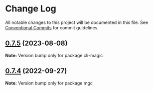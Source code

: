 # Change Log

All notable changes to this project will be documented in this file.
See [Conventional Commits](https://conventionalcommits.org) for commit guidelines.

## [0.7.5](https://github.com/FED-tools/cli-magic/compare/v0.7.4...v0.7.5) (2023-08-08)

**Note:** Version bump only for package cli-magic






## [0.7.4](https://github.com-artemhp/FED-tools/cli-magic/compare/v0.7.3...v0.7.4) (2022-09-27)

**Note:** Version bump only for package mgc
